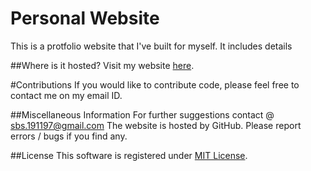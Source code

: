 # Personal Website
This is a protfolio website that I've built for myself. It includes details

##Where is it hosted?
Visit my website [here](salman-bhai.github.io).

#Contributions
If you would like to contribute code, please feel free to contact me on my email ID. 

##Miscellaneous Information
For further suggestions contact @ sbs.191197@gmail.com
The website is hosted by GitHub.
Please report errors / bugs if you find any.

##License
This software is registered under [MIT License](https://github.com/salman-bhai/salman-bhai.github.io/blob/master/License).
